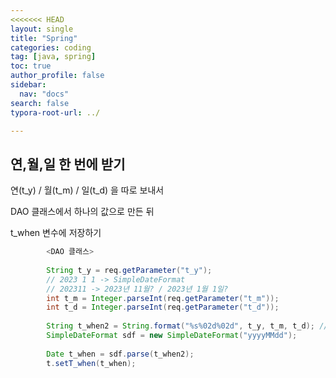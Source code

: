 ```yaml
---
<<<<<<< HEAD
layout: single
title: "Spring"
categories: coding
tag: [java, spring]
toc: true
author_profile: false
sidebar:
  nav: "docs"
search: false
typora-root-url: ../

---
```


## 연,월,일 한 번에 받기


연(t_y) / 월(t_m) / 일(t_d) 을 따로 보내서 

DAO 클래스에서 하나의 값으로 만든 뒤 

t_when 변수에 저장하기

```java
		<DAO 클래스>
		
		String t_y = req.getParameter("t_y");
		// 2023 1 1 -> SimpleDateFormat
		// 202311 -> 2023년 11월? / 2023년 1월 1일?
		int t_m = Integer.parseInt(req.getParameter("t_m"));
		int t_d = Integer.parseInt(req.getParameter("t_d"));
		
		String t_when2 = String.format("%s%02d%02d", t_y, t_m, t_d); //20230101
		SimpleDateFormat sdf = new SimpleDateFormat("yyyyMMdd");
		
		Date t_when = sdf.parse(t_when2);
		t.setT_when(t_when);
```



